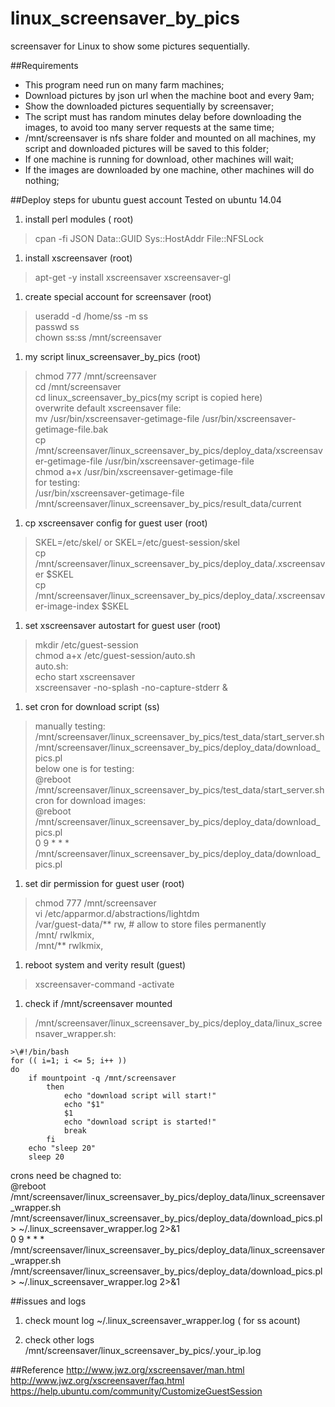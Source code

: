 linux_screensaver_by_pics
=========================

screensaver for Linux to show some pictures sequentially.  


##Requirements
* This program need run on many farm machines;
* Download pictures by json url when the machine boot and every 9am;
* Show the downloaded pictures sequentially by screensaver;
* The script must has random minutes delay before downloading the images, to avoid too many server requests at the same time;
* /mnt/screensaver is nfs share folder and mounted on all machines, my script and downloaded pictures will be saved to this folder;
* If one machine is running for download, other machines will wait;
* If the images are downloaded by one machine, other machines will do nothing;



##Deploy steps for ubuntu guest account
Tested on ubuntu 14.04

1. install perl modules ( root)
>cpan -fi JSON Data::GUID Sys::HostAddr File::NFSLock  

1. install xscreensaver (root)
>apt-get -y install xscreensaver xscreensaver-gl   

1. create special account for screensaver (root)
>useradd -d /home/ss -m ss  
passwd ss  
chown ss:ss /mnt/screensaver  

1. my script linux_screensaver_by_pics (root)
>chmod 777 /mnt/screensaver  
cd /mnt/screensaver  
cd linux_screensaver_by_pics(my script is copied here)  
overwrite default xscreensaver file:  
mv /usr/bin/xscreensaver-getimage-file /usr/bin/xscreensaver-getimage-file.bak  
cp /mnt/screensaver/linux_screensaver_by_pics/deploy_data/xscreensaver-getimage-file   /usr/bin/xscreensaver-getimage-file  
chmod a+x /usr/bin/xscreensaver-getimage-file  
for testing:  
/usr/bin/xscreensaver-getimage-file /mnt/screensaver/linux_screensaver_by_pics/result_data/current  

1. cp xscreensaver config for guest user (root)
>SKEL=/etc/skel/ or SKEL=/etc/guest-session/skel  
cp /mnt/screensaver/linux_screensaver_by_pics/deploy_data/.xscreensaver $SKEL  
cp /mnt/screensaver/linux_screensaver_by_pics/deploy_data/.xscreensaver-image-index $SKEL  

1. set xscreensaver autostart for guest user (root)
>mkdir /etc/guest-session  
chmod a+x /etc/guest-session/auto.sh  
auto.sh:   
echo start xscreensaver  
xscreensaver -no-splash -no-capture-stderr &  

1. set cron for download script (ss)
>manually testing:  
/mnt/screensaver/linux_screensaver_by_pics/test_data/start_server.sh  
/mnt/screensaver/linux_screensaver_by_pics/deploy_data/download_pics.pl  
below one is for testing:  
@reboot /mnt/screensaver/linux_screensaver_by_pics/test_data/start_server.sh
cron for download images:  
@reboot /mnt/screensaver/linux_screensaver_by_pics/deploy_data/download_pics.pl  
0 9 * * * /mnt/screensaver/linux_screensaver_by_pics/deploy_data/download_pics.pl  

1. set dir permission for guest user (root)
>chmod 777 /mnt/screensaver  
vi /etc/apparmor.d/abstractions/lightdm  
/var/guest-data/** rw, # allow to store files permanently  
/mnt/ rwlkmix,  
/mnt/** rwlkmix,  

1. reboot system and verity result (guest)
>xscreensaver-command -activate  

1. check if /mnt/screensaver mounted
>/mnt/screensaver/linux_screensaver_by_pics/deploy_data/linux_screensaver_wrapper.sh:  
```
>\#!/bin/bash
for (( i=1; i <= 5; i++ ))
do
    if mountpoint -q /mnt/screensaver
        then
            echo "download script will start!"
            echo "$1"
            $1
            echo "download script is started!"
            break
        fi
    echo "sleep 20"
    sleep 20
```
crons need be chagned to:  
@reboot /mnt/screensaver/linux_screensaver_by_pics/deploy_data/linux_screensaver_wrapper.sh /mnt/screensaver/linux_screensaver_by_pics/deploy_data/download_pics.pl  > ~/.linux_screensaver_wrapper.log 2>&1   
0 9 * * * /mnt/screensaver/linux_screensaver_by_pics/deploy_data/linux_screensaver_wrapper.sh /mnt/screensaver/linux_screensaver_by_pics/deploy_data/download_pics.pl > ~/.linux_screensaver_wrapper.log 2>&1  

##issues and logs
1. check mount log
~/.linux_screensaver_wrapper.log ( for ss acount)

1. check other logs
/mnt/screensaver/linux_screensaver_by_pics/.your_ip.log

##Reference
http://www.jwz.org/xscreensaver/man.html  
http://www.jwz.org/xscreensaver/faq.html  
https://help.ubuntu.com/community/CustomizeGuestSession  
